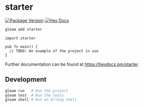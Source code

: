 # starter

[![Package Version](https://img.shields.io/hexpm/v/starter)](https://hex.pm/packages/starter)
[![Hex Docs](https://img.shields.io/badge/hex-docs-ffaff3)](https://hexdocs.pm/starter/)

```sh
gleam add starter
```
```gleam
import starter

pub fn main() {
  // TODO: An example of the project in use
}
```

Further documentation can be found at <https://hexdocs.pm/starter>.

## Development

```sh
gleam run   # Run the project
gleam test  # Run the tests
gleam shell # Run an Erlang shell
```
